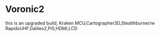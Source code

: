 # Voronic2
this is an upgraded build, Kraken MCU,Cartographer3D,Stealthburner/w RapidoUHF,Galileo2,Pi5,HDMI,LCD

